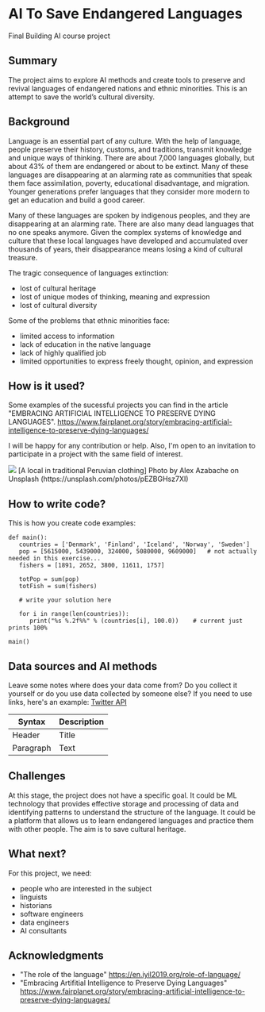 
# AI To Save Endangered Languages

Final Building AI course project

## Summary

The project aims to explore AI methods and create tools to preserve and revival languages of endangered nations and ethnic minorities. This is an attempt to save the world’s cultural diversity.

## Background

Language is an essential part of any culture. With the help of language, people preserve their history, customs, and traditions, transmit knowledge and unique ways of thinking. There are about 7,000 languages globally, but about 43% of them are endangered or about to be extinct. Many of these languages are disappearing at an alarming rate as communities that speak them face assimilation, poverty, educational disadvantage, and migration. Younger generations prefer languages that they consider more modern to get an education and build a good career.

Many of these languages are spoken by indigenous peoples, and they are disappearing at an alarming rate. There are also many dead languages that no one speaks anymore. Given the complex systems of knowledge and culture that these local languages have developed and accumulated over thousands of years, their disappearance means losing a kind of cultural treasure.

The tragic consequence of languages extinction:
* lost of cultural heritage
* lost of unique modes of thinking, meaning and expression
* lost of cultural diversity

Some of the problems that ethnic minorities face:
* limited access to information
* lack of education in the native language
* lack of highly qualified job
* limited opportunities to express freely thought, opinion, and expression


## How is it used?

Some examples of the sucessful projects you can find in the article "EMBRACING ARTIFICIAL INTELLIGENCE TO PRESERVE DYING LANGUAGES".
https://www.fairplanet.org/story/embracing-artificial-intelligence-to-preserve-dying-languages/

I will be happy for any contribution or help. Also, I'm open to an invitation to participate in a project with the same field of interest.

<img src="https://images.unsplash.com/photo-1568322503882-d119ddcb1c93?ixid=MXwxMjA3fDB8MHxwaG90by1wYWdlfHx8fGVufDB8fHw%3D&ixlib=rb-1.2.1&auto=format&fit=crop&w=2695&q=80">
[A local in traditional Peruvian clothing] Photo by Alex Azabache on Unsplash (https://unsplash.com/photos/pEZBGHsz7XI)


## How to write code?

This is how you create code examples:
```
def main():
   countries = ['Denmark', 'Finland', 'Iceland', 'Norway', 'Sweden']
   pop = [5615000, 5439000, 324000, 5080000, 9609000]   # not actually needed in this exercise...
   fishers = [1891, 2652, 3800, 11611, 1757]

   totPop = sum(pop)
   totFish = sum(fishers)

   # write your solution here

   for i in range(len(countries)):
      print("%s %.2f%%" % (countries[i], 100.0))    # current just prints 100%

main()
```


## Data sources and AI methods
Leave some notes where does your data come from? Do you collect it yourself or do you use data collected by someone else?
If you need to use links, here's an example:
[Twitter API](https://developer.twitter.com/en/docs)

| Syntax      | Description |
| ----------- | ----------- |
| Header      | Title       |
| Paragraph   | Text        |

## Challenges

At this stage, the project does not have a specific goal. It could be ML technology that provides effective storage and processing of data and identifying patterns to understand the structure of the language. It could be a platform that allows us to learn endangered languages and practice them with other people. The aim is to save cultural heritage.

## What next?

For this project, we need:

* people who are interested in the subject
* linguists
* historians 
* software engineers
* data engineers
* AI consultants

## Acknowledgments

* "The role of the language" https://en.iyil2019.org/role-of-language/
* "Embracing Artifitial Intelligence to Preserve Dying Languages" https://www.fairplanet.org/story/embracing-artificial-intelligence-to-preserve-dying-languages/
